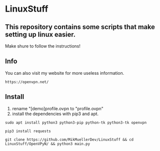 # LinuxStuff
## This repository contains some scripts that make setting up linux easier.
Make shure to follow the instructions!

## Info
You can also visit my website for more useless information.
```
https://openvpn.net/
```

## Install
1. rename "[demo]profile.ovpn to "profile.ovpn"
2. install the dependencies with pip3 and apt. 

````
sudo apt install python3 python3-pip python-tk python3-tk openvpn
````

````
pip3 install requests
````

````
git clone https://github.com/MikMuellerDev/LinuxStuff && cd LinuxStuff/OpenVPyN/ && python3 main.py
````
